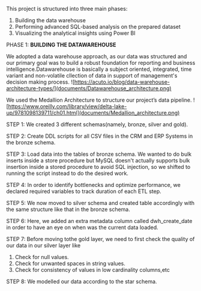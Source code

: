 This project is structured into three main phases:
1. Building the data warehouse
2. Performing advanced SQL-based analysis on the prepared dataset
3. Visualizing the analytical insights using Power BI

PHASE 1: **BUILDING THE DATAWAREHOUSE**

We adopted a data warehouse approach, as our data was structured and our primary goal was to build a robust foundation for reporting and business intelligence.Datawarehouse is basically a subject oriented, integrated, time variant and non-volatile cllection of data in support of management's decision making process.
![https://acuto.io/blog/data-warehouse-architecture-types/](documents/Datawarehouse_architecture.png)

We used the Medallion Architecture to structure our project’s data pipeline.
![https://www.oreilly.com/library/view/delta-lake-up/9781098139711/ch01.html](documents/Medallion_architecture.png)

STEP 1: We created 3 different schemas(namely, bronze, silver and gold).

STEP 2: Create DDL scripts for all CSV files in the CRM and ERP Systems in the bronze schema.

STEP 3: Load data into the tables of bronze schema. We wanted to do bulk inserts inside a store procedure but MySQL doesn't actually supports bulk insertion inside a stored procedure to avoid SQL injection, so we shifted to running the script instead to do the desired work.

STEP 4: In order to identify bottlenecks and optimize performance, we declared required variables to track duration of each ETL step.

STEP 5: We now moved to silver schema and created table accordingly with the same structure like that in the bronze schema.

STEP 6: Here, we added an extra metadata column called dwh_create_date in order to have an eye on when was the current data loaded.

STEP 7: Before moving tothe gold layer, we need to first check the quality of our data in our silver layer like 
1. Check for null values.
2. Check for unwanted spaces in string values.
3. Check for consistency of values in low cardinality columns,etc

STEP 8: We modelled our data according to the star schema.


   
